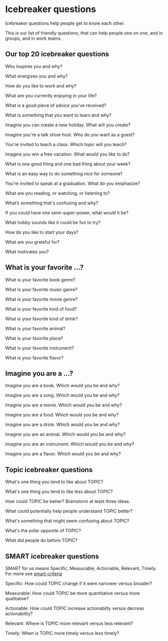 # Icebreaker questions

Icebreaker questions help people get to know each other.

This is our list of friendly questions, that can help people one on one, and in groups, and in work teams.


## Our top 20 icebreaker questions

Who inspires you and why?

What energizes you and why?

How do you like to work and why?

What are you currently enjoying in your life?

What is a good piece of advice you've received?

What is something that you want to learn and why?

Imagine you can create a new holiday. What will you create?

Imagine you're a talk show host. Who do you want as a guest?

You're invited to teach a class. Which topic will you teach?

Imagine you win a free vacation. What would you like to do?

What is one good thing and one bad thing about your week?

What is an easy way to do something nice for someone?

You're invited to speak at a graduation. What do you emphasize?

What are you reading, or watching, or listening to?

What’s something that's confusing and why?

If you could have one semi-super-power, what would it be?

What hobby sounds like it could be fun to try?

How do you like to start your days?

What are you grateful for?

What motivates you?


## What is your favorite …?

What is your favorite book genre?

What is your favorite music genre?

What is your favorite movie genre?

What is your favorite kind of food?

What is your favorite kind of drink?

What is your favorite animal?

What is your favorite place?

What is your favorite instrument?

What is your favorite flavor?


## Imagine you are a …?

Imagine you are a book. Which would you be and why?

Imagine you are a song. Which would you be and why?

Imagine you are a movie. Which would you be and why?

Imagine you are a food. Which would you be and why?

Imagine you are a drink. Which would you be and why?

Imagine you are an animal. Which would you be and why?

Imagine you are an instrument. Which would you be and why?

Imagine you are a flavor. Which would you be and why?


## Topic icebreaker questions

What's one thing you tend to like about TOPIC?

What's one thing you tend to like less about TOPIC?

How could TOPIC be better? Brainstorm at least three ideas.

What could potentially help people understand TOPIC better?

What's something that might seem confusing about TOPIC?

What's the polar opposite of TOPIC?

What did people do before TOPIC?


## SMART icebreaker questions

SMART for us means Specific, Measurable, Actionable, Relevant, Timely. For more see [smart-criteria](https://github.com/joelparkerhenderson/smart-criteria)

Specific: How could TOPIC change if it were narrower versus broader?

Measurable: How could TOPIC be more quantitative versus more qualitative?

Actionable: How could TOPIC increase actionabilty versus decreas actionability?

Relevant: Where is TOPIC more relevant versus less relevant? 

Timely: When is TOPIC more timely versus less timely?
